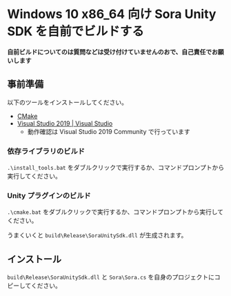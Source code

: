 # Windows 10 x86_64 向け Sora Unity SDK を自前でビルドする

**自前ビルドについてのは質問などは受け付けていませんのおで、自己責任でお願いします**

## 事前準備

以下のツールをインストールしてください。

- [CMake](https://cmake.org/)
- [Visual Studio 2019 \| Visual Studio](https://visualstudio.microsoft.com/ja/vs/?rr=https%3A%2F%2Fwww.google.com%2F)
    - 動作確認は Visual Studio 2019 Community で行っています

### 依存ライブラリのビルド

`.\install_tools.bat` をダブルクリックで実行するか、コマンドプロンプトから実行してください。

### Unity プラグインのビルド

`.\cmake.bat` をダブルクリックで実行するか、コマンドプロンプトから実行してください。

うまくいくと `build\Release\SoraUnitySdk.dll` が生成されます。

## インストール

`build\Release\SoraUnitySdk.dll` と `Sora\Sora.cs` を自身のプロジェクトにコピーしてください。
